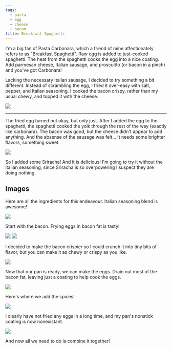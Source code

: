 ```yaml
---
tags:
  - pasta
  - egg
  - cheese
  - bacon
title: Breakfast Spaghetti
---
```


I'm a big fan of Pasta Carbonara, which a friend of mine affectionately refers
to as "Breakfast Spaghetti". Raw egg is added to just-cooked spaghetti. The heat
from the spaghetti cooks the egg into a nice coating. Add parmesan cheese, Italian
sausage, and proscuitto (or bacon in a pinch) and you've got Carbonara!

Lacking the necessary Italian sausage, I decided to try something a bit
different. Instead of scrambling the egg, I fried it over-easy with salt,
pepper, and Italian seasoning. I cooked the bacon crispy, rather than my usual
chewy, and topped it with the cheese.

![](glamour-shot-without-sriracha.jpg)

---

The fried egg turned out okay, but only just. After I added the egg to the
spaghetti, the spaghetti cooked the yolk through the rest of the way (exactly
like carbonara).  The bacon was good, but the cheese didn't appear to add
anything. And the absense of the sausage was felt... It needs some brighter
flavors, something sweet.

![](glamour-shot.jpg)

So I added some Sriracha! And it is delicious! I'm going to try it without the
italian seasoning, since Sriracha is so overpowering I suspect they are doing
nothing.

## Images

Here are all the ingredients for this endeavour. Italian seasoning blend is
awesome!

![](ingredients.jpg)

Start with the bacon. Frying eggs in bacon fat is tasty!

![](makin-bacon-1.jpg)
![](makin-bacon-2.jpg)

I decided to make the bacon crispier so I could crunch it into tiny bits of flavor,
but you can make it as chewy or crispy as you like.

![](makin-bacon-3.jpg)

Now that our pan is ready, we can make the eggs. Drain out most of the bacon fat,
leaving just a coating to help cook the eggs.

![](fried-eggs-1.jpg)

Here's where we add the spices!

![](fried-eggs-2.jpg)

I clearly have not fried any eggs in a long time, and my pan's nonstick coating
is now nonexistant.

![](fried-eggs-3.jpg)

And now all we need to do is combine it together!

